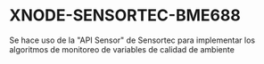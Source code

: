 # XNODE-SENSORTEC-BME688
Se hace uso de la "API Sensor" de Sensortec para implementar los algoritmos de monitoreo de variables de calidad de ambiente
